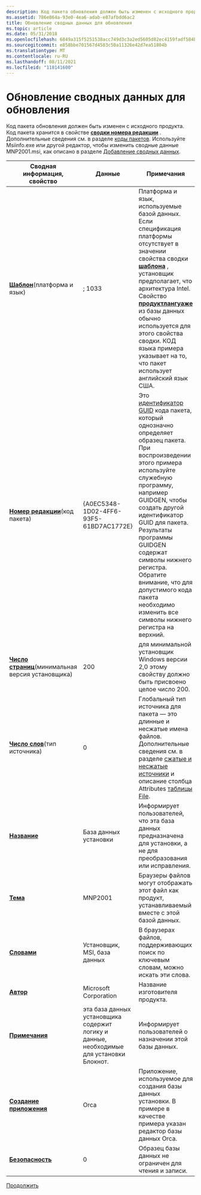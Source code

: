 ```yaml
---
description: Код пакета обновления должен быть изменен с исходного продукта.
ms.assetid: 786e864a-93e0-4ea6-adab-e87afbdd6ac2
title: Обновление сводных данных для обновления
ms.topic: article
ms.date: 05/31/2018
ms.openlocfilehash: 6849a315f5251538acc749d3c3a2ed5605d82ec4159fadf584b5a087a9beaeee
ms.sourcegitcommit: e858bbe701567d4583c50a11326e42d7ea51804b
ms.translationtype: MT
ms.contentlocale: ru-RU
ms.lasthandoff: 08/11/2021
ms.locfileid: "118141600"
---
```

# <a name="updating-summary-information-for-an-upgrade"></a>Обновление сводных данных для обновления

Код пакета обновления должен быть изменен с исходного продукта. Код пакета хранится в свойстве [**сводки номера редакции**](revision-number-summary.md) . Дополнительные сведения см. в разделе [коды пакетов](package-codes.md). Используйте Msiinfo.exe или другой редактор, чтобы изменить сводные данные MNP2001.msi, как описано в разделе [Добавление сводных данных](adding-summary-information.md).



| Сводная информация, свойство                                                   | Данные                                                                             | Примечания                                                                                                                                                                                                                                                                                                                                                                                                |
|--------------------------------------------------------------------------------|----------------------------------------------------------------------------------|------------------------------------------------------------------------------------------------------------------------------------------------------------------------------------------------------------------------------------------------------------------------------------------------------------------------------------------------------------------------------------------------------|
| [**Шаблон**](template-summary.md)(платформа и язык)<br/>         | ; 1033                                                                            | Платформа и язык, используемые базой данных. Если спецификация платформы отсутствует в значении свойства сводки [**шаблона**](template-summary.md) , установщик предполагает, что архитектура Intel. Свойство [**продуктлангуаже**](productlanguage.md) из базы данных обычно используется для этого свойства сводки. КОД языка примера указывает на то, что пакет использует английский язык США. |
| [**Номер редакции**](revision-number-summary.md)(код пакета)<br/>    | {A0EC5348-1D02-4FF6-93F5-61BD7AC1772E}                                           | Это [идентификатор GUID](guid.md) кода пакета, который однозначно определяет образец пакета. При воспроизведении этого примера используйте служебную программу, например GUIDGEN, чтобы создать другой идентификатор GUID для пакета. Результаты программы GUIDGEN содержат символы нижнего регистра. Обратите внимание, что для допустимого кода пакета необходимо изменить все символы нижнего регистра на верхний.                                                     |
| [**Число страниц**](page-count-summary.md)(минимальная версия установщика)<br/> | 200                                                                              | для минимальной установщик Windows версии 2,0 этому свойству должно быть присвоено целое число 200.                                                                                                                                                                                                                                                                                                         |
| [**Число слов**](word-count-summary.md)(тип источника)<br/>            | 0                                                                                | Глобальный тип источника для пакета — это длинные и несжатые имена файлов. Дополнительные сведения см. в разделе [сжатые и несжатые источники](compressed-and-uncompressed-sources.md) и описание столбца Attributes [таблицы File](file-table.md).                                                                                                                               |
| [**Название**](title-summary.md)                                                 | База данных установки                                                            | Информирует пользователей, что эта база данных предназначена для установки, а не для преобразования или исправления.                                                                                                                                                                                                                                                                                                          |
| [**Тема**](subject-summary.md)                                             | MNP2001                                                                          | Браузеры файлов могут отображать этот файл как продукт, устанавливаемый вместе с этой базой данных.                                                                                                                                                                                                                                                                                                                    |
| [**Словами**](keywords-summary.md)                                           | Установщик, MSI, база данных                                                         | В браузерах файлов, поддерживающих поиск по ключевым словам, можно искать эти слова.                                                                                                                                                                                                                                                                                                                      |
| [**Автор**](author-summary.md)                                               | Microsoft Corporation                                                            | Название изготовителя продукта.                                                                                                                                                                                                                                                                                                                                                                  |
| [**Примечания**](comments-summary.md)                                           | эта база данных установщика содержит логику и данные, необходимые для установки Блокнот. | Информирует пользователей о назначении этой базы данных.                                                                                                                                                                                                                                                                                                                                                    |
| [**Создание приложения**](creating-application-summary.md)                   | Orca                                                                             | Приложение, используемое для создания базы данных установки. В примере в качестве примера указан редактор базы данных Orca.                                                                                                                                                                                                                                                                                   |
| [**Безопасность**](security-summary.md)                                           | 0                                                                                | Образец базы данных не ограничен для чтения и записи.                                                                                                                                                                                                                                                                                                                                                      |



 

[Продолжить](validating-an-installation-upgrade.md)

 

 





